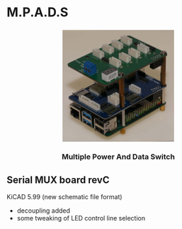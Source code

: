 # M.P.A.D.S


<h3 align=center><a href=#mpads><img src="images/mpads.jpg" alt="Assembled device" width="50%"></a><br><br>
Multiple Power And Data Switch</h3>

## Serial MUX board revC
KiCAD 5.99 (new schematic file format)
- decoupling added
- some tweaking of LED control line selection

